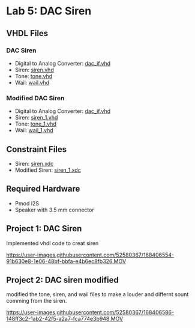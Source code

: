 # Lab 5: DAC Siren

## VHDL Files
### DAC Siren
* Digital to Analog Converter: [dac_if.vhd](./dac_if.vhd)
* Siren: [siren.vhd](./siren.vhd)
* Tone: [tone.vhd](./tone.vhd)
* Wail: [wail.vhd](./wail.vhd)
### Modified DAC Siren
* Digital to Analog Converter: [dac_if.vhd](./dac_if.vhd)
* Siren: [siren_1.vhd](./siren_1.vhd)
* Tone: [tone_1.vhd](./tone_1.vhd)
* Wail: [wail_1.vhd](./wail_1.vhd)
## Constraint Files
* Siren: [siren.xdc](./siren.xdc)
* Modified Siren: [siren_1.xdc](./siren_1.xdc)
## Required Hardware
* Pmod I2S
* Speaker with 3.5 mm connector

## Project 1: DAC Siren

Implemented vhdl code to creat siren



https://user-images.githubusercontent.com/52580367/168406554-91b630e8-1e06-48bf-bbfa-e4b6ec8fb326.MOV

## Project 2: DAC siren modified
modified the tone, siren, and wail files to make a louder and differnt sount comming from the siren.



https://user-images.githubusercontent.com/52580367/168406586-148ff3c2-1ab2-42f5-a2a7-fca774e3b948.MOV



